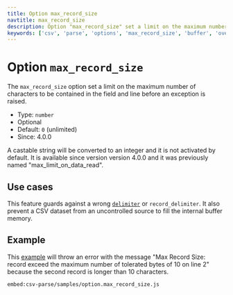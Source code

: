 ```yaml
---
title: Option max_record_size
navtitle: max_record_size
description: Option "max_record_size" set a limit on the maximum number of characters of a record.
keywords: ['csv', 'parse', 'options', 'max_record_size', 'buffer', 'overflow', 'security']
---
```


# Option `max_record_size`

The `max_record_size` option set a limit on the maximum number of characters to be contained in the field and line before an exception is raised.

* Type: `number`
* Optional
* Default: `0` (unlimited)
* Since: 4.0.0

A castable string will be converted to an integer and it is not activated by default. It is available since version version 4.0.0 and it was previously named "max_limit_on_data_read".

## Use cases

This feature guards against a wrong [`delimiter`](/parse/options/delimiter/) or `record_delimiter`. It also prevent a CSV dataset from an uncontrolled source to fill the internal buffer memory.

## Example

This [example](https://github.com/adaltas/node-csv/blob/master/packages/csv-parse/samples/option.max_record_size.js) will throw an error with the message "Max Record Size: record exceed the maximum number of tolerated bytes of 10 on line 2" because the second record is longer than 10 characters.

`embed:csv-parse/samples/option.max_record_size.js`
